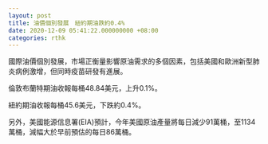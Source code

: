 ```yaml
---
layout: post
title: 油價個別發展　紐約期油跌約0.4%
date: 2020-12-09 05:41:22.000000000 +08:00
categories: rthk
---
```


國際油價個別發展，市場正衡量影響原油需求的多個因素，包括美國和歐洲新型肺炎病例激增，但同時疫苗研發有進展。

倫敦布蘭特期油收報每桶48.84美元，上升0.1%。

紐約期油收報每桶45.6美元，下跌約0.4%。

另外，美國能源信息署(EIA)預計，今年美國原油產量將每日減少91萬桶，至1134萬桶，減幅大於早前預估的每日86萬桶。
